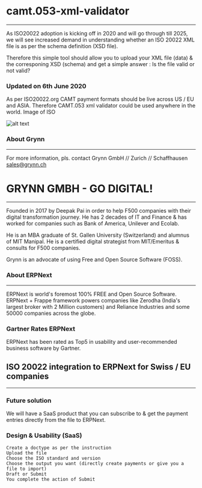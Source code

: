 # camt.053-xml-validator
---
As ISO20022 adoption is kicking off in 2020 and will go through till 2025, we will see increased demand in understanding whether an ISO 20022 XML file is as per the schema definition (XSD file).

Therefore this simple tool should allow you to upload your XML file (data) & the corresponing XSD (schema) and get a simple answer : Is the file valid or not valid?

### Updated on 6th June 2020

As per ISO20022.org CAMT payment formats should be live across US / EU and ASIA. Therefore CAMT.053 xml validator could be used anywhere in the world. Image of ISO

![alt text](https://raw.githubusercontent.com/grynn-in/erpnext-swiss-iso20022-camt.053-csv/master/iso20022-live.png)

### About Grynn
---
For more information, pls. contact Grynn GmbH // Zurich // Schaffhausen sales@grynn.ch

# GRYNN GMBH - GO DIGITAL!
---
Founded in 2017 by Deepak Pai in order to help F500 companies with their digital transformation journey. He has 2 decades of IT and Finance & has worked for companies such as Bank of America, Unilever and Ecolab.

He is an MBA graduate of St. Gallen University (Switzerland) and alumnus of MIT Manipal. He is a certified digital strategist from MIT/Emeritus & consults for F500 companies.

Grynn is an advocate of using Free and Open Source Software (FOSS).

### About ERPNext
---
ERPNext is world's foremost 100% FREE and Open Source Software. ERPNext + Frappe framework powers companies like Zerodha (India's largest broker with 2 Million customers) and Reliance Industries and some 50000 companies across the globe.

### Gartner Rates ERPNext

ERPNext has been rated as Top5 in usability and user-recommended business software by Gartner.


## ISO 20022 integration to ERPNext for Swiss / EU companies
---
### Future solution

We will have a SaaS product that you can subscribe to & get the payment entries directly from the file to ERPNext.

### Design & Usability (SaaS)

    Create a doctype as per the instruction
    Upload the file
    Choose the ISO standard and version
    Choose the output you want (directly create payments or give you a file to import)
    Draft or Submit
    You complete the action of Submit
